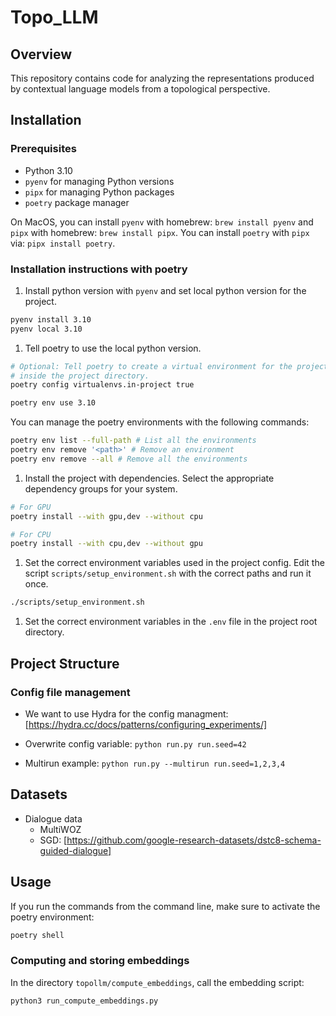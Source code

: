 # Topo_LLM

## Overview

This repository contains code for analyzing the representations produced by contextual language models from a topological perspective.

## Installation

### Prerequisites

- Python 3.10
- `pyenv` for managing Python versions
- `pipx` for managing Python packages
- `poetry` package manager

On MacOS, you can install `pyenv` with homebrew: `brew install pyenv` and `pipx` with homebrew: `brew install pipx`.
You can install `poetry` with `pipx` via: `pipx install poetry`.

### Installation instructions with poetry

1. Install python version with `pyenv` and set local python version for the project.

```bash
pyenv install 3.10
pyenv local 3.10
```

1. Tell poetry to use the local python version.

```bash
# Optional: Tell poetry to create a virtual environment for the project
# inside the project directory.
poetry config virtualenvs.in-project true

poetry env use 3.10
```

You can manage the poetry environments with the following commands:

```bash
poetry env list --full-path # List all the environments
poetry env remove '<path>' # Remove an environment
poetry env remove --all # Remove all the environments
```

1. Install the project with dependencies.
Select the appropriate dependency groups for your system.

```bash
# For GPU
poetry install --with gpu,dev --without cpu
```

```bash
# For CPU
poetry install --with cpu,dev --without gpu
```

1. Set the correct environment variables used in the project config.
Edit the script `scripts/setup_environment.sh` with the correct paths and run it once.

```bash
./scripts/setup_environment.sh
```

1. Set the correct environment variables in the `.env` file in the project root directory.

## Project Structure

### Config file management

- We want to use Hydra for the config managment:
  [https://hydra.cc/docs/patterns/configuring_experiments/]

- Overwrite config variable:
  `python run.py run.seed=42`

- Multirun example:
  `python run.py --multirun run.seed=1,2,3,4`

## Datasets

- Dialogue data
  - MultiWOZ
  - SGD:
    [https://github.com/google-research-datasets/dstc8-schema-guided-dialogue]

## Usage

If you run the commands from the command line, make sure to activate the poetry environment:

```bash
poetry shell
```

### Computing and storing embeddings

In the directory `topollm/compute_embeddings`, call the embedding script:

```bash
python3 run_compute_embeddings.py
```
